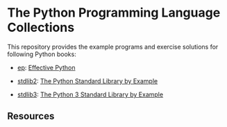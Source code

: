 # The Python Programming Language Collections

This repository provides the example programs and exercise solutions for following Python books:

- [ep](./ep): [Effective Python](https://effectivepython.com/)

- [stdlib2](./stdlib2): [The Python Standard Library by Example](https://doughellmann.com/blog/the-python-standard-library-by-example/toc/)

- [stdlib3](./stdlib3): [The Python 3 Standard Library by Example](https://doughellmann.com/blog/the-python-3-standard-library-by-example/)

## Resources

